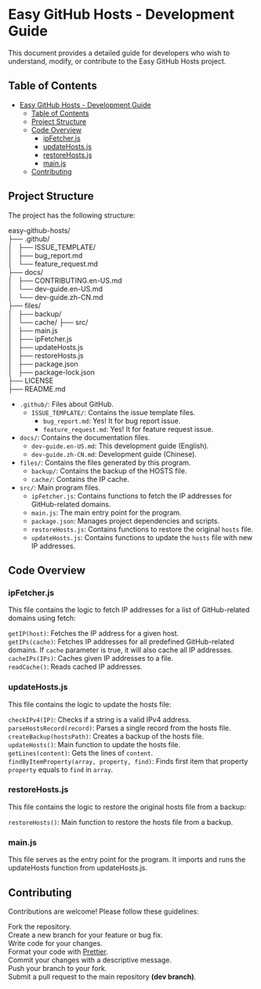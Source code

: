 # Easy GitHub Hosts - Development Guide

This document provides a detailed guide for developers who wish to understand, modify, or contribute to the Easy GitHub Hosts project.

## Table of Contents

- [Easy GitHub Hosts - Development Guide](#easy-github-hosts---development-guide)
  - [Table of Contents](#table-of-contents)
  - [Project Structure](#project-structure)
  - [Code Overview](#code-overview)
    - [ipFetcher.js](#ipfetcherjs)
    - [updateHosts.js](#updatehostsjs)
    - [restoreHosts.js](#restorehostsjs)
    - [main.js](#mainjs)
  - [Contributing](#contributing)

## Project Structure

The project has the following structure:

easy-github-hosts/  
├── .github/  
│   ├── ISSUE_TEMPLATE/  
│   ├── bug_report.md  
│   └── feature_request.md  
├── docs/  
│   ├── CONTRIBUTING.en-US.md  
│   └── dev-guide.en-US.md  
│   └── dev-guide.zh-CN.md  
├── files/  
│   ├── backup/  
│   └── cache/
├── src/  
│   ├── main.js  
│   ├── ipFetcher.js  
│   ├── updateHosts.js  
│   ├── restoreHosts.js  
│   ├── package.json  
│   ├── package-lock.json  
├── LICENSE  
├── README.md  

- `.github/`: Files about GitHub.
  - `ISSUE_TEMPLATE/`: Contains the issue template files.
    - `bug_report.md`: Yes! It for bug report issue.
    - `feature_request.md`: Yes! It for feature request issue.
- `docs/`: Contains the documentation files.
  <!-- - `README.md`: Provides general information and usage instructions. -->
  - `dev-guide.en-US.md`: This development guide (English).
  - `dev-guide.zh-CN.md`: Development guide (Chinese).
- `files/`: Contains the files generated by this program.
  - `backup/`: Contains the backup of the HOSTS file.
  - `cache/`: Contains the IP cache.
- `src/`: Main program files.
  - `ipFetcher.js`: Contains functions to fetch the IP addresses for GitHub-related domains.
  - `main.js`: The main entry point for the program.
  - `package.json`: Manages project dependencies and scripts.
  - `restoreHosts.js`: Contains functions to restore the original `hosts` file.
  - `updateHosts.js`: Contains functions to update the `hosts` file with new IP addresses.

## Code Overview

### ipFetcher.js

This file contains the logic to fetch IP addresses for a list of GitHub-related domains using fetch:  

`getIP(host)`: Fetches the IP address for a given host.  
`getIPs(cache)`: Fetches IP addresses for all predefined GitHub-related domains. If `cache` parameter is true, it will also cache all IP addresses.  
`cacheIPs(IPs)`: Caches given IP addresses to a file.  
`readCache()`: Reads cached IP addresses.  

### updateHosts.js  

This file contains the logic to update the hosts file:  

`checkIPv4(IP)`: Checks if a string is a valid IPv4 address.  
`parseHostsRecord(record)`: Parses a single record from the hosts file.  
`createBackup(hostsPath)`: Creates a backup of the hosts file.  
`updateHosts()`: Main function to update the hosts file.  
`getLines(content)`: Gets the lines of `content`.  
`findByItemProperty(array, property, find)`: Finds first item that property `property` equals to `find` in `array`.  

### restoreHosts.js  

This file contains the logic to restore the original hosts file from a backup:  

`restoreHosts()`: Main function to restore the hosts file from a backup.  

### main.js  

This file serves as the entry point for the program. It imports and runs the updateHosts function from updateHosts.js.

## Contributing

Contributions are welcome! Please follow these guidelines:  

Fork the repository.  
Create a new branch for your feature or bug fix.  
Write code for your changes.  
Format your code with [Prettier](https://prettier.io).  
Commit your changes with a descriptive message.  
Push your branch to your fork.  
Submit a pull request to the main repository **(dev branch)**.  
